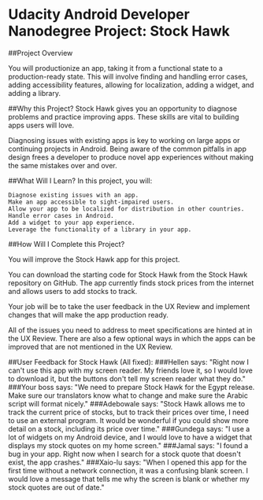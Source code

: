 # Udacity Android Developer Nanodegree Project: Stock Hawk

##Project Overview

You will productionize an app, taking it from a functional state to a production-ready state.
This will involve finding and handling error cases, adding accessibility features, allowing for localization,
adding a widget, and adding a library. 

##Why this Project?
Stock Hawk gives you an opportunity to diagnose problems and practice improving apps. These skills are vital to building apps users will love.

Diagnosing issues with existing apps is key to working on large apps or continuing projects in Android. Being aware of the common pitfalls in app design frees a developer to produce novel app experiences without making the same mistakes over and over. 

##What Will I Learn?
In this project, you will:

    Diagnose existing issues with an app.
    Make an app accessible to sight-impaired users.
    Allow your app to be localized for distribution in other countries.
    Handle error cases in Android.
    Add a widget to your app experience.
    Leverage the functionality of a library in your app.

##How Will I Complete this Project?

You will improve the Stock Hawk app for this project.

You can download the starting code for Stock Hawk from the Stock Hawk repository on GitHub. The app currently finds stock prices from the internet and allows users to add stocks to track.

Your job will be to take the user feedback in the UX Review and implement changes that will make the app production ready.

All of the issues you need to address to meet specifications are hinted at in the UX Review. There are also a few optional ways in which the apps can be improved that are not mentioned in the UX Review.

##User Feedback for Stock Hawk (All fixed):
###Hellen says:
"Right now I can't use this app with my screen reader. My friends love it, so I would love to download it,
but the buttons don't tell my screen reader what they do."
###Your boss says:
"We need to prepare Stock Hawk for the Egypt release. Make sure our translators know what to change and make sure
the Arabic script will format nicely."
###Adebowale says:
"Stock Hawk allows me to track the current price of stocks, but to track their prices over time, I need to use an external program.
It would be wonderful if you could show more detail on a stock, including its price over time."
###Gundega says:
"I use a lot of widgets on my Android device, and I would love to have a widget that displays my stock quotes on my home screen."
###Jamal says:
"I found a bug in your app. Right now when I search for a stock quote that doesn't exist, the app crashes."
###Xaio-lu says:
"When I opened this app for the first time without a network connection, it was a confusing blank screen.
I would love a message that tells me why the screen is blank or whether my stock quotes are out of date."
